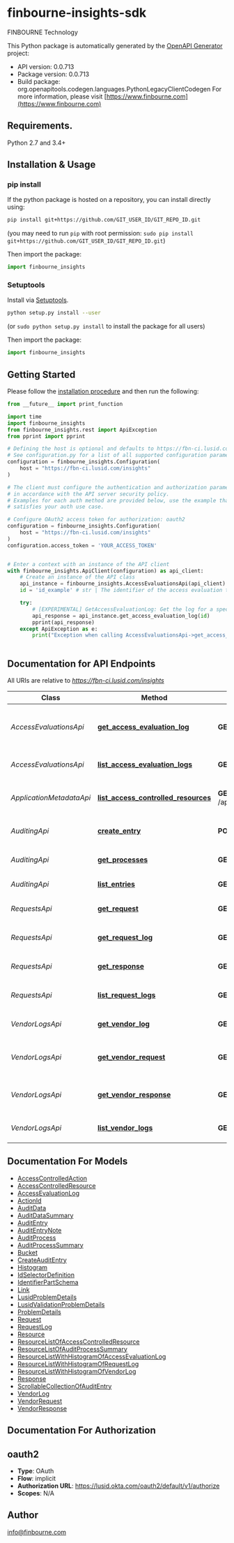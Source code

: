 # finbourne-insights-sdk
FINBOURNE Technology

This Python package is automatically generated by the [OpenAPI Generator](https://openapi-generator.tech) project:

- API version: 0.0.713
- Package version: 0.0.713
- Build package: org.openapitools.codegen.languages.PythonLegacyClientCodegen
For more information, please visit [https://www.finbourne.com](https://www.finbourne.com)

## Requirements.

Python 2.7 and 3.4+

## Installation & Usage
### pip install

If the python package is hosted on a repository, you can install directly using:

```sh
pip install git+https://github.com/GIT_USER_ID/GIT_REPO_ID.git
```
(you may need to run `pip` with root permission: `sudo pip install git+https://github.com/GIT_USER_ID/GIT_REPO_ID.git`)

Then import the package:
```python
import finbourne_insights
```

### Setuptools

Install via [Setuptools](http://pypi.python.org/pypi/setuptools).

```sh
python setup.py install --user
```
(or `sudo python setup.py install` to install the package for all users)

Then import the package:
```python
import finbourne_insights
```

## Getting Started

Please follow the [installation procedure](#installation--usage) and then run the following:

```python
from __future__ import print_function

import time
import finbourne_insights
from finbourne_insights.rest import ApiException
from pprint import pprint

# Defining the host is optional and defaults to https://fbn-ci.lusid.com/insights
# See configuration.py for a list of all supported configuration parameters.
configuration = finbourne_insights.Configuration(
    host = "https://fbn-ci.lusid.com/insights"
)

# The client must configure the authentication and authorization parameters
# in accordance with the API server security policy.
# Examples for each auth method are provided below, use the example that
# satisfies your auth use case.

# Configure OAuth2 access token for authorization: oauth2
configuration = finbourne_insights.Configuration(
    host = "https://fbn-ci.lusid.com/insights"
)
configuration.access_token = 'YOUR_ACCESS_TOKEN'


# Enter a context with an instance of the API client
with finbourne_insights.ApiClient(configuration) as api_client:
    # Create an instance of the API class
    api_instance = finbourne_insights.AccessEvaluationsApi(api_client)
    id = 'id_example' # str | The identifier of the access evaluation to obtain the log for.

    try:
        # [EXPERIMENTAL] GetAccessEvaluationLog: Get the log for a specific access evaluation.  This endpoint will be deprecated in the near future.
        api_response = api_instance.get_access_evaluation_log(id)
        pprint(api_response)
    except ApiException as e:
        print("Exception when calling AccessEvaluationsApi->get_access_evaluation_log: %s\n" % e)
    
```

## Documentation for API Endpoints

All URIs are relative to *https://fbn-ci.lusid.com/insights*

Class | Method | HTTP request | Description
------------ | ------------- | ------------- | -------------
*AccessEvaluationsApi* | [**get_access_evaluation_log**](docs/AccessEvaluationsApi.md#get_access_evaluation_log) | **GET** /api/access/{id} | [EXPERIMENTAL] GetAccessEvaluationLog: Get the log for a specific access evaluation.  This endpoint will be deprecated in the near future.
*AccessEvaluationsApi* | [**list_access_evaluation_logs**](docs/AccessEvaluationsApi.md#list_access_evaluation_logs) | **GET** /api/access | [EXPERIMENTAL] ListAccessEvaluationLogs: List the logs for access evaluations.
*ApplicationMetadataApi* | [**list_access_controlled_resources**](docs/ApplicationMetadataApi.md#list_access_controlled_resources) | **GET** /api/metadata/access/resources | [EARLY ACCESS] ListAccessControlledResources: Get resources available for access control
*AuditingApi* | [**create_entry**](docs/AuditingApi.md#create_entry) | **POST** /api/auditing/entries | [EARLY ACCESS] CreateEntry: Create (persist) and audit entry..
*AuditingApi* | [**get_processes**](docs/AuditingApi.md#get_processes) | **GET** /api/auditing/processes | [EARLY ACCESS] GetProcesses: Get the latest audit entry for each process.
*AuditingApi* | [**list_entries**](docs/AuditingApi.md#list_entries) | **GET** /api/auditing/entries | [EARLY ACCESS] ListEntries: Get the audit entries.
*RequestsApi* | [**get_request**](docs/RequestsApi.md#get_request) | **GET** /api/requests/{id}/request | [EARLY ACCESS] GetRequest: Get the request content for a specific API request.
*RequestsApi* | [**get_request_log**](docs/RequestsApi.md#get_request_log) | **GET** /api/requests/{id} | [EARLY ACCESS] GetRequestLog: Get the log for a specific API request.
*RequestsApi* | [**get_response**](docs/RequestsApi.md#get_response) | **GET** /api/requests/{id}/response | [EARLY ACCESS] GetResponse: Get the response for a specific API request.
*RequestsApi* | [**list_request_logs**](docs/RequestsApi.md#list_request_logs) | **GET** /api/requests | [EARLY ACCESS] ListRequestLogs: Get the logs for API requests.
*VendorLogsApi* | [**get_vendor_log**](docs/VendorLogsApi.md#get_vendor_log) | **GET** /api/vendor/{id} | [EXPERIMENTAL] GetVendorLog: Get the log for a specific vendor request.
*VendorLogsApi* | [**get_vendor_request**](docs/VendorLogsApi.md#get_vendor_request) | **GET** /api/vendor/{id}/request | [EXPERIMENTAL] GetVendorRequest: Get the request body for a vendor request.
*VendorLogsApi* | [**get_vendor_response**](docs/VendorLogsApi.md#get_vendor_response) | **GET** /api/vendor/{id}/response | [EXPERIMENTAL] GetVendorResponse: Get the response from a vendor request.
*VendorLogsApi* | [**list_vendor_logs**](docs/VendorLogsApi.md#list_vendor_logs) | **GET** /api/vendor | [EXPERIMENTAL] ListVendorLogs: List the logs for vendor requests.


## Documentation For Models

 - [AccessControlledAction](docs/AccessControlledAction.md)
 - [AccessControlledResource](docs/AccessControlledResource.md)
 - [AccessEvaluationLog](docs/AccessEvaluationLog.md)
 - [ActionId](docs/ActionId.md)
 - [AuditData](docs/AuditData.md)
 - [AuditDataSummary](docs/AuditDataSummary.md)
 - [AuditEntry](docs/AuditEntry.md)
 - [AuditEntryNote](docs/AuditEntryNote.md)
 - [AuditProcess](docs/AuditProcess.md)
 - [AuditProcessSummary](docs/AuditProcessSummary.md)
 - [Bucket](docs/Bucket.md)
 - [CreateAuditEntry](docs/CreateAuditEntry.md)
 - [Histogram](docs/Histogram.md)
 - [IdSelectorDefinition](docs/IdSelectorDefinition.md)
 - [IdentifierPartSchema](docs/IdentifierPartSchema.md)
 - [Link](docs/Link.md)
 - [LusidProblemDetails](docs/LusidProblemDetails.md)
 - [LusidValidationProblemDetails](docs/LusidValidationProblemDetails.md)
 - [ProblemDetails](docs/ProblemDetails.md)
 - [Request](docs/Request.md)
 - [RequestLog](docs/RequestLog.md)
 - [Resource](docs/Resource.md)
 - [ResourceListOfAccessControlledResource](docs/ResourceListOfAccessControlledResource.md)
 - [ResourceListOfAuditProcessSummary](docs/ResourceListOfAuditProcessSummary.md)
 - [ResourceListWithHistogramOfAccessEvaluationLog](docs/ResourceListWithHistogramOfAccessEvaluationLog.md)
 - [ResourceListWithHistogramOfRequestLog](docs/ResourceListWithHistogramOfRequestLog.md)
 - [ResourceListWithHistogramOfVendorLog](docs/ResourceListWithHistogramOfVendorLog.md)
 - [Response](docs/Response.md)
 - [ScrollableCollectionOfAuditEntry](docs/ScrollableCollectionOfAuditEntry.md)
 - [VendorLog](docs/VendorLog.md)
 - [VendorRequest](docs/VendorRequest.md)
 - [VendorResponse](docs/VendorResponse.md)


## Documentation For Authorization


## oauth2

- **Type**: OAuth
- **Flow**: implicit
- **Authorization URL**: https://lusid.okta.com/oauth2/default/v1/authorize
- **Scopes**: N/A


## Author

info@finbourne.com


